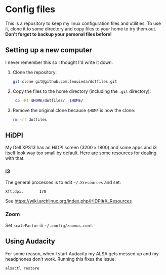 # Config files

This is a repository to keep my linux configuration files and utilities. To use
it, clone it to some directory and copy files to your home to try them out.
**Don't forget to backup your personal files before!**

## Setting up a new computer

I never remember this so I thought I'd write it down.

1. Clone the repository:
   ```bash
   git clone git@github.com:leouieda/dotfiles.git
   ```
2. Copy the files to the home directory (including the `.git` directory):
   ```bash
    cp -Rf $HOME/dotfiles/. $HOME/
    ```
3. Remove the original clone because `$HOME` is now the clone:
   ```bash
   rm -rf dotfiles
   ```

## HiDPI

My Dell XPS13 has an HiDPI screen (3200 x 1800) and some apps and i3 itself
look way too small by default. Here are some resources for dealing with that.

### i3

The general processes is to edit `~/.Xresources` and set:

```
Xft.dpi:       170
```

See https://wiki.archlinux.org/index.php/HiDPI#X_Resources

### Zoom

Set `scaleFactor` in `~/.config/zoomus.conf`.

## Using Audacity

For some reason, when I start Audacity my ALSA gets messed up and my headphones
don't work. Running this fixes the issue:

```
alsactl restore
```
